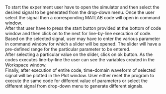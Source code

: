 <p>To start the experiment user have to open the simulator and then select the desired signal to be generated from the drop-down menu. Once the user select the signal then a corresponding MATLAB code will open in command window.<br> After that user have to press the start button provided at the bottom of code window and then click on to the next for line-by-line execution of code.<br> Based on the selected signal, user may have to enter the various parameter in command window for which a slider will be opened. The slider will have a pre-defined range for the particular parameter to be entered.<br> After selecting a particular value on the slider, click on ok button. As the codes executes line-by-line the user can see the variables created in the Workspace window.<br>  Finally, after execution of entire code, time-domain waveform of selected signal will be plotted in the Plot window. User either reset the program to execute the same code for different value of parameters or select the different signal from drop-down menu to generate different signals.  </p>
